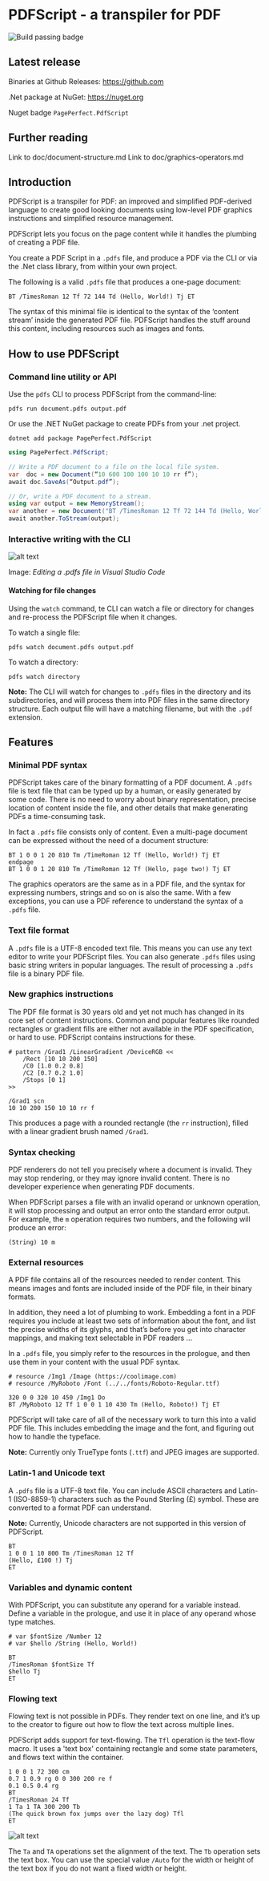 # PDFScript - a transpiler for PDF

![Build passing badge](https://github.com/PagePerfect-io/PDFScript/actions/workflows/dotnet.yml/badge.svg)

## Latest release

Binaries at Github Releases: https://github.com

.Net package at NuGet: https://nuget.org

Nuget badge `PagePerfect.PdfScript`

## Further reading

Link to doc/document-structure.md
Link to doc/graphics-operators.md

## Introduction

PDFScript is a transpiler for PDF: an improved and simplified PDF-derived language to create good looking documents using low-level PDF graphics instructions and simplified resource management.

PDFScript lets you focus on the page content while it handles the plumbing of creating a PDF file.

You create a PDF Script in a `.pdfs` file, and produce a PDF via the CLI or via the .Net class library, from within your own project.

The following is a valid `.pdfs` file that produces a one-page document:

```
BT /TimesRoman 12 Tf 72 144 Td (Hello, World!) Tj ET
```

The syntax of this minimal file is identical to the syntax of the ‘content stream’ inside the generated PDF file. PDFScript handles the stuff around this content, including resources such as images and fonts.

## How to use PDFScript

### Command line utility or API

Use the `pdfs` CLI to process PDFScript from the command-line:

```
pdfs run document.pdfs output.pdf
```

Or use the .NET NuGet package to create PDFs from your .net project.

```
dotnet add package PagePerfect.PdfScript
```

```c#
using PagePerfect.PdfScript;

// Write a PDF document to a file on the local file system.
var  doc = new Document(“10 600 100 100 10 10 rr f”);
await doc.SaveAs(“Output.pdf”);

// Or, write a PDF document to a stream.
using var output = new MemoryStream();
var another = new Document("BT /TimesRoman 12 Tf 72 144 Td (Hello, World!) Tj ET");
await another.ToStream(output);
```

### Interactive writing with the CLI

![alt text](docs/interactive-vscode.jpg)

Image: _Editing a .pdfs file in Visual Studio Code_

#### Watching for file changes

Using the `watch` command, te CLI can watch a file or directory for changes and re-process the PDFScript file when it changes.

To watch a single file:

```
pdfs watch document.pdfs output.pdf

```

To watch a directory:

```
pdfs watch directory
```

**Note:** The CLI will watch for changes to `.pdfs` files in the directory and its subdirectories, and will process them into PDF files in the same directory structure. Each output file will have a matching filename, but with the `.pdf` extension.

## Features

### Minimal PDF syntax

PDFScript takes care of the binary formatting of a PDF document. A `.pdfs` file is text file that can be typed up by a human, or easily generated by some code. There is no need to worry about binary representation, precise location of content inside the file, and other details that make generating PDFs a time-consuming task.

In fact a `.pdfs` file consists only of content. Even a multi-page document can be expressed without the need of a document structure:

```
BT 1 0 0 1 20 810 Tm /TimeRoman 12 Tf (Hello, World!) Tj ET
endpage
BT 1 0 0 1 20 810 Tm /TimeRoman 12 Tf (Hello, page two!) Tj ET
```

The graphics operators are the same as in a PDF file, and the syntax for expressing numbers, strings and so on is also the same. With a few exceptions, you can use a PDF reference to understand the syntax of a `.pdfs` file.

### Text file format

A `.pdfs` file is a UTF-8 encoded text file. This means you can use any text editor to write your PDFScript files. You can also generate `.pdfs` files using basic string writers in popular languages. The result of processing a `.pdfs` file is a binary PDF file.

### New graphics instructions

The PDF file format is 30 years old and yet not much has changed in its core set of content instructions. Common and popular features like rounded rectangles or gradient fills are either not available in the PDF specification, or hard to use. PDFScript contains instructions for these.

```
# pattern /Grad1 /LinearGradient /DeviceRGB <<
    /Rect [10 10 200 150]
    /C0 [1.0 0.2 0.8]
    /C2 [0.7 0.2 1.0]
    /Stops [0 1]
>>

/Grad1 scn
10 10 200 150 10 10 rr f
```

This produces a page with a rounded rectangle (the `rr` instruction), filled with a linear gradient brush named `/Grad1`.

### Syntax checking

PDF renderers do not tell you precisely where a document is invalid. They may stop rendering, or they may ignore invalid content. There is no developer experience when generating PDF documents.

When PDFScript parses a file with an invalid operand or unknown operation, it will stop processing and output an error onto the standard error output. For example, the `m` operation requires two numbers, and the following will produce an error:

```
(String) 10 m
```

### External resources

A PDF file contains all of the resources needed to render content. This means images and fonts are included inside of the PDF file, in their binary formats.

In addition, they need a lot of plumbing to work. Embedding a font in a PDF requires you include at least two sets of information about the font, and list the precise widths of its glyphs, and that’s before you get into character mappings, and making text selectable in PDF readers …

In a `.pdfs` file, you simply refer to the resources in the prologue, and then use them in your content with the usual PDF syntax.

```
# resource /Img1 /Image (https://coolimage.com)
# resource /MyRoboto /Font (../../fonts/Roboto-Regular.ttf)

320 0 0 320 10 450 /Img1 Do
BT /MyRoboto 12 Tf 1 0 0 1 10 430 Tm (Hello, Roboto!) Tj ET
```

PDFScript will take care of all of the necessary work to turn this into a valid PDF file. This includes embedding the image and the font, and figuring out how to handle the typeface.

**Note:** Currently only TrueType fonts (`.ttf`) and JPEG images are supported.

### Latin-1 and Unicode text

A `.pdfs` file is a UTF-8 text file. You can include ASCII characters and Latin-1 (ISO-8859-1) characters such as the Pound Sterling (£) symbol. These are converted to a format PDF can understand.

**Note:** Currently, Unicode characters are not supported in this version of PDFScript.

```
BT
1 0 0 1 10 800 Tm /TimesRoman 12 Tf
(Hello, £100 !) Tj
ET
```

### Variables and dynamic content

With PDFScript, you can substitute any operand for a variable instead. Define a variable in the prologue, and use it in place of any operand whose type matches.

```
# var $fontSize /Number 12
# var $hello /String (Hello, World!)

BT
/TimesRoman $fontSize Tf
$hello Tj
ET
```

### Flowing text

Flowing text is not possible in PDFs. They render text on one line, and it’s up to the creator to figure out how to flow the text across multiple lines.

PDFScript adds support for text-flowing. The `Tfl` operation is the text-flow macro. It uses a 'text box' containing rectangle and some state parameters, and flows text within the container.

```
1 0 0 1 72 300 cm
0.7 1 0.9 rg 0 0 300 200 re f
0.1 0.5 0.4 rg
BT
/TimesRoman 24 Tf
1 Ta 1 TA 300 200 Tb
(The quick brown fox jumps over the lazy dog) Tfl
ET
```

![alt text](docs/text-flow.png)

The `Ta` and `TA` operations set the alignment of the text. The `Tb` operation sets the text box. You can use the special value `/Auto` for the width or height of the text box if you do not want a fixed width or height.
